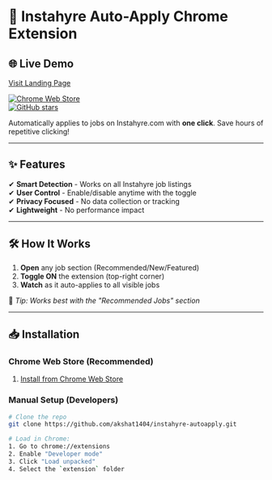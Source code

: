 # 🚀 Instahyre Auto-Apply Chrome Extension  

## 🌐 Live Demo
[Visit Landing Page](https://akshat1404.github.io/instahyre-autoapply/)

[![Chrome Web Store](https://img.shields.io/chrome-web-store/v/oheeblfkddiafhcpkegnidgaanfpjjod?label=Install&logo=google-chrome&style=for-the-badge)](https://chrome.google.com/webstore/detail/oheeblfkddiafhcpkegnidgaanfpjjod)  
[![GitHub stars](https://img.shields.io/github/stars/akshat1404/instahyre-autoapply?style=social)](https://github.com/akshat1404/instahyre-autoapply)  

Automatically applies to jobs on Instahyre.com with **one click**. Save hours of repetitive clicking!  

---

## ✨ Features  
✔ **Smart Detection** - Works on all Instahyre job listings  
✔ **User Control** - Enable/disable anytime with the toggle  
✔ **Privacy Focused** - No data collection or tracking  
✔ **Lightweight** - No performance impact  

---

## 🛠️ How It Works  
1. **Open** any job section (Recommended/New/Featured)  
2. **Toggle ON** the extension (top-right corner)  
3. **Watch** as it auto-applies to all visible jobs  

📌 *Tip: Works best with the "Recommended Jobs" section*

---

## 📥 Installation  
### Chrome Web Store (Recommended)  
1. [Install from Chrome Web Store](https://chrome.google.com/webstore/detail/YOUR_EXTENSION_ID)  

### Manual Setup (Developers)  
```bash
# Clone the repo
git clone https://github.com/akshat1404/instahyre-autoapply.git

# Load in Chrome:
1. Go to chrome://extensions  
2. Enable "Developer mode"  
3. Click "Load unpacked"  
4. Select the `extension` folder